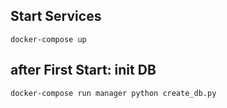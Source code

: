 ## Start Services
    docker-compose up

## after First Start: init DB
    docker-compose run manager python create_db.py

